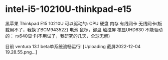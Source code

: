 # intel-i5-10210U-thinkpad-e15
黑苹果 Thinkpad E15 10210U
可以驱动的:
CPU
硬盘
内存
有线网卡
无线网卡(板载用不了，我换了BCM94352Z)
电池
鼠标，键盘
触控屏
核显UHD630
不能驱动的：
rx640显卡(不用试了，我研究的几天，全球无解)

目前 ventura 13.1 beta单系统流畅运行!
[Uploading 截屏2022-12-04 19.28.55.png…]
